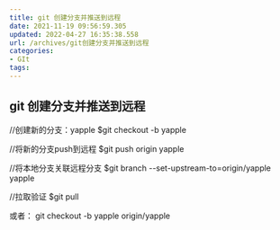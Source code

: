 ```yaml
---
title: git 创建分支并推送到远程
date: 2021-11-19 09:56:59.305
updated: 2022-04-27 16:35:38.558
url: /archives/git创建分支并推送到远程
categories: 
- GIt
tags: 
---
```




## git 创建分支并推送到远程



//创建新的分支：yapple
$git checkout -b yapple

//将新的分支push到远程
$git push origin yapple

//将本地分支关联远程分支
$git branch --set-upstream-to=origin/yapple yapple

//拉取验证
$git pull

或者：
git checkout -b yapple origin/yapple